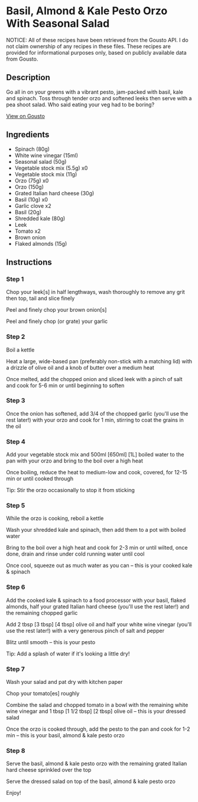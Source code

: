 # Basil, Almond & Kale Pesto Orzo With Seasonal Salad

NOTICE: All of these recipes have been retrieved from the Gousto API. I do not claim ownership of any recipes in these files. These recipes are provided for informational purposes only, based on publicly available data from Gousto.

## Description

Go all in on your greens with a vibrant pesto, jam-packed with basil, kale and spinach. Toss through tender orzo and softened leeks then serve with a pea shoot salad. Who said eating your veg had to be boring?

[View on Gousto](https://www.gousto.co.uk/recipes/cookbook/basil-almond-kale-pesto-orzo-with-pea-shoot-salad)

## Ingredients

- Spinach (80g)
- White wine vinegar (15ml)
- Seasonal salad (50g)
- Vegetable stock mix (5.5g) x0
- Vegetable stock mix (11g)
- Orzo (75g) x0
- Orzo (150g)
- Grated Italian hard cheese (30g)
- Basil (10g) x0
- Garlic clove x2
- Basil (20g)
- Shredded kale (80g)
- Leek
- Tomato x2
- Brown onion
- Flaked almonds (15g)

## Instructions


### Step 1

Chop your leek[s] in half lengthways, wash thoroughly to remove any grit then top, tail and slice finely

Peel and finely chop your brown onion[s]

Peel and finely chop (or grate) your garlic


### Step 2

Boil a kettle

Heat a large, wide-based pan (preferably non-stick with a matching lid) with a drizzle of olive oil and a knob of butter over a medium heat

Once melted, add the chopped onion and sliced leek with a pinch of salt and cook for 5-6 min or until beginning to soften


### Step 3

Once the onion has softened, add 3/4 of the chopped garlic (you'll use the rest later!) with your orzo and cook for 1 min, stirring to coat the grains in the oil


### Step 4

Add your vegetable stock mix and 500ml <span class="text-purple">[650ml] </span><span class="text-danger">[1L]</span> boiled water to the pan with your orzo and bring to the boil over a high heat

Once boiling, reduce the heat to medium-low and cook, covered, for 12-15 min or until cooked through

Tip: Stir the orzo occasionally to stop it from sticking


### Step 5

While the orzo is cooking, reboil a kettle

Wash your shredded kale and spinach, then add them to a pot with boiled water

Bring to the boil over a high heat and cook for 2-3 min or until wilted, once done, drain and rinse under cold running water until cool

Once cool, squeeze out as much water as you can – this is your cooked kale & spinach


### Step 6

Add the cooked kale & spinach to a food processor with your basil, flaked almonds, half your grated Italian hard cheese (you'll use the rest later!) and the remaining chopped garlic

Add 2 tbsp <span class="text-purple">[3 tbsp] </span><span class="text-danger">[4 tbsp]</span> olive oil and half your white wine vinegar (you'll use the rest later!) with a very generous pinch of salt and pepper

Blitz until smooth – this is your pesto

Tip: Add a splash of water if it's looking a little dry!


### Step 7

Wash your salad and pat dry with kitchen paper

Chop your tomato[es] roughly

Combine the salad and chopped tomato in a bowl with the remaining white wine vinegar and 1 tbsp <span class="text-purple">[1 1/2 tbsp]</span> <span class="text-danger">[2 tbsp]</span> olive oil – this is your dressed salad

Once the orzo is cooked through, add the pesto to the pan and cook for 1-2 min – this is your basil, almond & kale pesto orzo

### Step 8

Serve the basil, almond & kale pesto orzo with the remaining grated Italian hard cheese sprinkled over the top

Serve the dressed salad on top of the basil, almond & kale pesto orzo

Enjoy!

